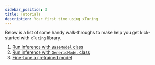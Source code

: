 ```yaml
---
sidebar_position: 3
title: Tutorials
description: Your first time using xTuring
---
```


Below is a list of some handy walk-throughs to make help you get kick-started with `xTuring` library.

1. [Run inference with `BaseModel` class](/inference/guide)
2. [Run inference with `GenericModel` class](/inference/guide#inference-using-genericmodel)
3. [Fine-tune a pretrained model](/finetune/guide)